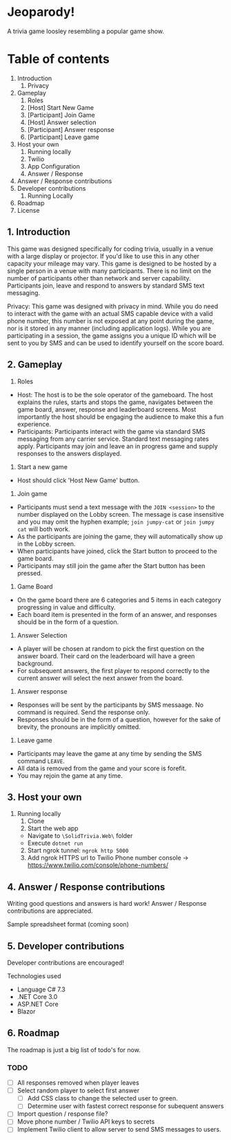 # Jeoparody!
A trivia game loosley resembling a popular game show.

# Table of contents
1. Introduction
    1. Privacy
2. Gameplay
    1. Roles
    1. [Host] Start New Game
    1. [Participant] Join Game
    1. [Host] Answer selection
    1. [Participant] Answer response 
    1. [Participant] Leave game
3. Host your own
    1. Running locally
    1. Twilio
    1. App Configuration
    1. Answer / Response
4. Answer / Response contributions
5. Developer contributions
    1. Running Locally
6. Roadmap 
7. License

## 1. Introduction
This game was designed specifically for coding trivia, usually in a venue with a large display or projector. If you'd like to use this in any other capacity your mileage may vary. This game is designed to be hosted by a single person in a venue with many participants. There is no limit on the number of participants other than network and server capability. Participants join, leave and respond to answers by standard SMS text messaging.

Privacy: This game was designed with privacy in mind.  While you do need to interact with the game with an actual SMS capable device with a valid phone number, this number is not exposed at any point during the game, nor is it stored in any manner (including application logs).  While you are participating in a session, the game assigns you a unique ID which will be sent to you by SMS and can be used to identify yourself on the score board.

## 2. Gameplay
1. Roles
  - Host: The host is to be the sole operator of the gameboard. The host explains the rules, starts and stops the game, navigates between the game board, answer, response and leaderboard screens.  Most importantly the host should be engaging the audience to make this a fun experience. 
  - Participants: Participants interact with the game via standard SMS messaging from any carrier service. Standard text messaging rates apply.  Participants may join and leave an in progress game and supply responses to the answers displayed.
1. Start a new game
  - Host should click 'Host New Game' button.
1. Join game
  - Participants must send a text message with the `JOIN <session>` to the number displayed on the Lobby screen. The message is case insensitive and you may omit the hyphen example; `join jumpy-cat` or `join jumpy cat` will both work.
  - As the participants are joining the game, they will automatically show up in the Lobby screen.
  - When participants have joined, click the Start button to proceed to the game board.
  - Participants may still join the game after the Start button has been pressed.
1. Game Board
  - On the game board there are 6 categories and 5 items in each category progressing in value and difficulty.
  - Each board item is presented in the form of an answer, and responses should be in the form of a question.
1. Answer Selection
  - A player will be chosen at random to pick the first question on the answer board.  Their card on the leaderboard will have a green background.
  - For subsequent answers, the first player to respond correctly to the current answer will select the next answer from the board.
1. Answer response
  - Responses will be sent by the participants by SMS messaage. No command is required. Send the response only.
  - Responses should be in the form of a question, however for the sake of brevity, the pronouns are implicitly omitted.
1. Leave game
  - Participants may leave the game at any time by sending the SMS command `LEAVE`.
  - All data is removed from the game and your score is forefit.
  - You may rejoin the game at any time.

## 3. Host your own

1. Running locally
    1. Clone
    2. Start the web app
      - Navigate to `\SolidTrivia.Web\` folder
      - Execute `dotnet run`
    2. Start ngrok tunnel: `ngrok http 5000`
    3. Add ngrok HTTPS url to Twilio Phone number console -> https://www.twilio.com/console/phone-numbers/

## 4. Answer / Response contributions
Writing good questions and answers is hard work! Answer / Response contributions are appreciated. 

Sample spreadsheet format (coming soon)

## 5. Developer contributions
Developer contributions are encouraged!

Technologies used
  - Language C# 7.3
  - .NET Core 3.0
  - ASP.NET Core
  - Blazor

## 6. Roadmap 
The roadmap is just a big list of todo's for now.

### TODO

- [ ] All responses removed when player leaves
- [ ] Select random player to select first answer
    - [ ] Add CSS class to change the selected user to green.
    - [ ] Determine user with fastest correct response for subequent answers
- [ ] Import question / response file?
- [ ] Move phone number / Twilio API keys to secrets
- [ ] Implement Twilio client to allow server to send SMS messages to users.